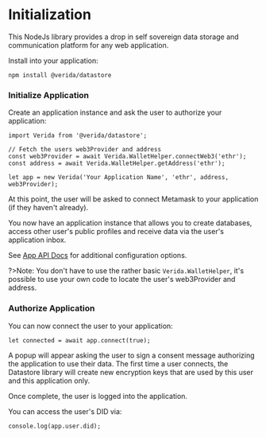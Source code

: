 # Initialization

This NodeJs library provides a drop in self sovereign data storage and communication platform for any web application.

Install into your application:

```
npm install @verida/datastore
```

### Initialize Application

Create an application instance and ask the user to authorize your application:

```
import Verida from '@verida/datastore';

// Fetch the users web3Provider and address
const web3Provider = await Verida.WalletHelper.connectWeb3('ethr');
const address = await Verida.WalletHelper.getAddress('ethr');

let app = new Verida('Your Application Name', 'ethr', address, web3Provider);
```

At this point, the user will be asked to connect Metamask to your application (if they haven't already).

You now have an application instance that allows you to create databases, access other user's public profiles and receive data via the user's application inbox.

See [App API Docs](http://apidocs.datastore.verida.io/App.html) for additional configuration options.

?>Note: You don't have to use the rather basic `Verida.WalletHelper`, it's possible to use your own code to locate the user's web3Provider and address.

### Authorize Application

You can now connect the user to your application:

```
let connected = await app.connect(true);
```

A popup will appear asking the user to sign a consent message authorizing the application to use their data. The first time a user connects, the Datastore library will create new encryption keys that are used by this user and this application only.

Once complete, the user is logged into the application.

You can access the user's DID via:

```
console.log(app.user.did);
```